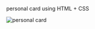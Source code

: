  personal card using HTML + CSS

![personal card](https://user-images.githubusercontent.com/111959775/227026291-7cc7496b-7c10-4e06-bf94-d3ea91313a3a.PNG)
